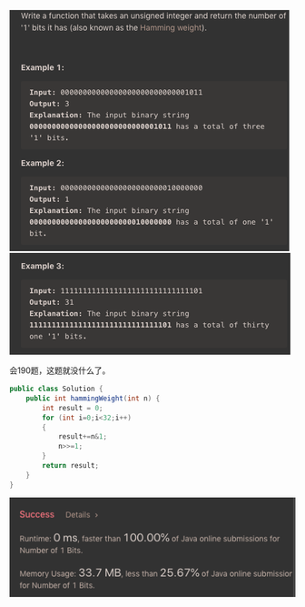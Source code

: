 ![GitHub Logo](/image/191.1.png)
![GitHub Logo](/image/191.2.png)

会190题，这题就没什么了。

```java
public class Solution {
    public int hammingWeight(int n) {
        int result = 0;
        for (int i=0;i<32;i++)
        {
            result+=n&1;
            n>>=1;
        }
        return result;
    }
}
```

![GitHub Logo](/image/191.png)

